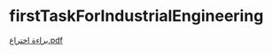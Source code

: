 # firstTaskForIndustrialEngineering

[براءة اختراع.pdf](https://github.com/WedadAlqithmi/firstTaskForIndustrialEngineering/files/9170264/default.pdf)
